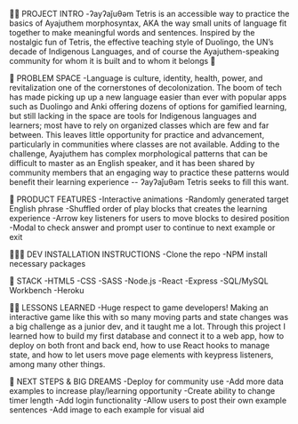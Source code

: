 👋🏽 PROJECT INTRO
-ʔayʔaǰuθəm Tetris is an accessible way to practice the basics of Ayajuthem morphosyntax, AKA the way small units of language fit together to make meaningful words and sentences. Inspired by the nostalgic fun of Tetris, the effective teaching style of Duolingo, the UN’s decade of Indigenous Languages, and of course the Ayajuthem-speaking community for whom it is built and to whom it belongs 🧡

🎯 PROBLEM SPACE
-Language is culture, identity, health, power, and revitalization one of the cornerstones of decolonization. The boom of tech has made picking up up a new language easier than ever with popular apps such as Duolingo and Anki offering dozens of options for gamified learning, but still lacking in the space are tools for Indigenous languages and learners; most have to rely on organized classes which are few and far between. This leaves little opportunity for practice and advancement, particularly in communities where classes are not available. Adding to the challenge, Ayajuthem has complex morphological patterns that can be difficult to master as an English speaker, and it has been shared by community members that an engaging way to practice these patterns would benefit their learning experience -- ʔayʔaǰuθəm Tetris seeks to fill this want.

📲 PRODUCT FEATURES
-Interactive animations
-Randomly generated target English phrase
-Shuffled order of play blocks that creates the learning experience
-Arrow key listeners for users to move blocks to desired position
-Modal to check answer and prompt user to continue to next example or exit


🧑🏽‍💻 DEV INSTALLATION INSTRUCTIONS
-Clone the repo
-NPM install necessary packages

💾 STACK
-HTML5
-CSS
-SASS
-Node.js
-React
-Express
-SQL/MySQL Workbench
-Heroku

💪🏽 LESSONS LEARNED 
-Huge respect to game developers! Making an interactive game like this with so many moving parts and state changes was a big challenge as a junior dev, and it taught me a lot. Through this project I learned how to build my first database and connect it to a web app, how to deploy on both front and back end, how to use React hooks to manage state, and how to let users move page elements with keypress listeners, among many other things.

🚀 NEXT STEPS & BIG DREAMS
    -Deploy for community use
    -Add more data examples to increase play/learning opportunity
    -Create ability to change timer length
    -Add login functionality
    -Allow users to post their own example sentences
    -Add image to each example for visual aid

